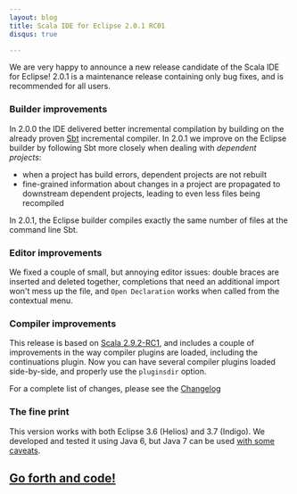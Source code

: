 ```yaml
---
layout: blog
title: Scala IDE for Eclipse 2.0.1 RC01
disqus: true

---
```


We are very happy to announce a new release candidate of the Scala IDE for Eclipse! 2.0.1 is
a maintenance release containing only bug fixes, and is recommended for all users.

### Builder improvements

In 2.0.0 the IDE delivered better incremental compilation by building on the already
proven [Sbt][sbt] incremental compiler. In 2.0.1 we improve on the Eclipse builder by following Sbt
more closely when dealing with *dependent projects*: 

* when a project has build errors, dependent projects are not rebuilt
* fine-grained information about changes in a project are propagated to downstream dependent
  projects, leading to even less files being recompiled

In 2.0.1, the Eclipse builder compiles exactly the same number of files at the command line Sbt.

### Editor improvements

We fixed a couple of small, but annoying editor issues: double braces are inserted and deleted
together, completions that need an additional import won't mess up the file, and `Open Declaration`
works when called from the contextual menu.

### Compiler improvements

This release is based on [Scala 2.9.2-RC1][scala], and includes a couple of improvements in the way compiler
plugins are loaded, including the continuations plugin. Now you can have several compiler plugins loaded
side-by-side, and properly use the `pluginsdir` option.

For a complete list of changes, please see the [Changelog][clog]

### The fine print

This version works with both Eclipse 3.6 (Helios) and 3.7 (Indigo). We developed and tested it using 
Java 6, but Java 7 can be used [with some caveats][ide-java7].

## [Go forth and code!](http://scala-ide.org/download/current.html#201rc01_)

[clog]: /docs/changelog.html#release-scala-ide-2-0-x
[sbt]: http://www.scala-sbt.org/
[scala]: http://www.scala-lang.org/
[ide-java7]: /blog/java-7.html
